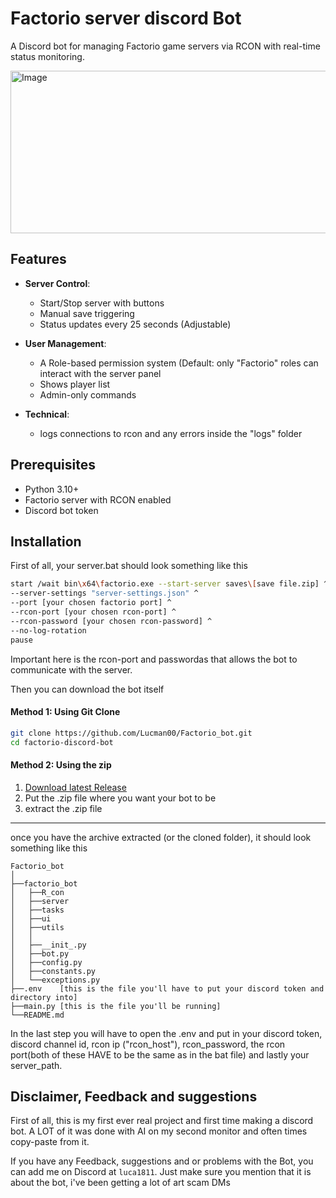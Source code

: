 
# Factorio server discord Bot

A Discord bot for managing Factorio game servers via RCON with real-time status monitoring.

<img width="556" height="260" alt="Image" src="https://github.com/user-attachments/assets/046b4ea0-ee49-4937-9bdd-12185b37c1f3" />


## Features

- **Server Control**:
    - Start/Stop server with buttons
    - Manual save triggering
    - Status updates every 25 seconds (Adjustable)
- **User Management**:
  - A Role-based permission system (Default: only "Factorio" roles can interact with the server panel
  - Shows player list
  - Admin-only commands

- **Technical**:
  - logs connections to rcon and any errors inside the "logs" folder

## Prerequisites
- Python 3.10+
- Factorio server with RCON enabled
- Discord bot token
## Installation

First of all, your server.bat should look something like this

```bash
start /wait bin\x64\factorio.exe --start-server saves\[save file.zip] ^
--server-settings "server-settings.json" ^
--port [your chosen factorio port] ^
--rcon-port [your chosen rcon-port] ^
--rcon-password [your chosen rcon-password] ^
--no-log-rotation
pause
```
Important here is the rcon-port and passwordas that allows the bot to communicate with the server. 

Then you can download the bot itself
#### Method 1: Using Git Clone 
 ```bash
git clone https://github.com/Lucman00/Factorio_bot.git
cd factorio-discord-bot
```

#### Method 2: Using the zip

1.  [Download latest Release](https://github.com/Lucman00/Factorio_bot/releases/tag/stable)
2. Put the .zip file where you want your bot to be
3. extract the .zip file
___

once you have the archive extracted (or the cloned folder), it should look something like this
```
Factorio_bot
│
├──factorio_bot
│   ├──R_con
│   ├──server
│   ├──tasks
│   ├──ui
│   ├──utils
│   │
│   ├──__init_.py
│   ├──bot.py
│   ├──config.py
│   ├──constants.py
│   └──exceptions.py
├──.env    [this is the file you'll have to put your discord token and directory into]
├──main.py [this is the file you'll be running]
└──README.md
```
In the last step you will have to open the .env and put in your
discord token, discord channel id, rcon ip ("rcon_host"),
rcon_password, the rcon port(both of these HAVE to be the same as in
the bat file) and lastly your server_path. 



## Disclaimer, Feedback and suggestions
First of all, this is my first ever real project and first time making a discord bot. 
A LOT of it was done with AI on my second monitor and often times copy-paste from it.

If you have any Feedback, suggestions and or problems with the Bot, you can add me on Discord at ```luca1811```.
Just make sure you mention that it is about the bot, i've been getting a lot of art scam DMs
